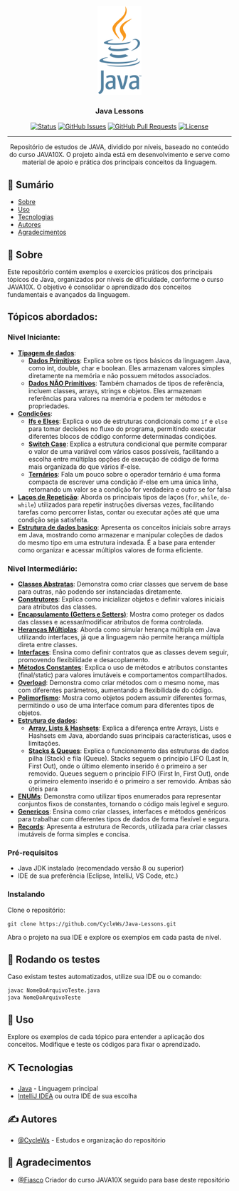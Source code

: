 <p align="center">
  <a href="" rel="noopener">
 <img width=100px height=200px src="./logoJava.png" alt="Project logo"></a>
</p>

<h3 align="center">Java Lessons</h3>

<div align="center">

[![Status](https://img.shields.io/badge/status-active-success.svg)]()
[![GitHub Issues](https://img.shields.io/github/issues/CycleWs/Java-Lessons.svg)](https://github.com/CycleWs/Java-Lessons/issues)
[![GitHub Pull Requests](https://img.shields.io/github/issues-pr/kylelobo/The-Documentation-Compendium.svg)](https://github.com/CycleWs/Java-Lessons/pulls)
[![License](https://img.shields.io/badge/license-MIT-blue.svg)](/LICENSE)

</div>

---

<p align="center">
  Repositório de estudos de JAVA, dividido por níveis, baseado no conteúdo do curso JAVA10X. O projeto ainda está em desenvolvimento e serve como material de apoio e prática dos principais conceitos da linguagem.
</p>

## 📝 Sumário

- [Sobre](#about)
- [Uso](#usage)
- [Tecnologias](#built_using)
- [Autores](#authors)
- [Agradecimentos](#acknowledgement)

## 🧐 Sobre <a name = "about"></a>

Este repositório contém exemplos e exercícios práticos dos principais tópicos de Java, organizados por níveis de dificuldade, conforme o curso JAVA10X. O objetivo é consolidar o aprendizado dos conceitos fundamentais e avançados da linguagem.

## Tópicos abordados:
### Nivel Iniciante:
- [**Tipagem de dados**](./src/NivelIniciante/TipagemDeDados/):
    - [**Dados Primitivos**](./src/NivelIniciante/TipagemDeDados/DadosPrimitivos.java): Explica sobre os tipos básicos da linguagem Java, como int, double, char e boolean. Eles armazenam valores simples diretamente na memória e não possuem métodos associados.
    - [**Dados NÃO Primitivos**](./src/NivelIniciante/TipagemDeDados/DadosNaoPrimitivos.java): Também chamados de tipos de referência, incluem classes, arrays, strings e objetos. Eles armazenam referências para valores na memória e podem ter métodos e propriedades.
- [**Condições**](./src/NivelIniciante/condicoes/):
  - [**Ifs e Elses**](./src/NivelIniciante/condicoes/IfnElse.java):
   Explica o uso de estruturas condicionais como `if` e `else` para tomar decisões no fluxo do programa, permitindo executar diferentes blocos de código conforme determinadas condições.
  - [**Switch Case**](./src/NivelIniciante/condicoes/SwitchCase.java): Explica a estrutura condicional que permite comparar o valor de uma variável com vários casos possíveis, facilitando a escolha entre múltiplas opções de execução de código de forma mais organizada do que vários if-else.
  - [**Ternários**](./src/NivelIniciante/condicoes/Ternarios.java): Fala um pouco sobre o operador ternário é uma forma compacta de escrever uma condição if-else em uma única linha, retornando um valor se a condição for verdadeira e outro se for falsa
- [**Laços de Repetição**](./src/NivelIniciante/lacosRepeticao/): Aborda os principais tipos de laços (`for`, `while`, `do-while`) utilizados para repetir instruções diversas vezes, facilitando tarefas como percorrer listas, contar ou executar ações até que uma condição seja satisfeita.
- [**Estrutura de dados basico**](./src/NivelIniciante/EstruturaDeDadosBasico/Arrays.java): Apresenta os conceitos iniciais sobre arrays em Java, mostrando como armazenar e manipular coleções de dados do mesmo tipo em uma estrutura indexada. É a base para entender como organizar e acessar múltiplos valores de forma eficiente.

 ### Nivel Intermediário:

- [**Classes Abstratas**](./src/NivelIntermediario/ClassesAbstratas/): Demonstra como criar classes que servem de base para outras, não podendo ser instanciadas diretamente.
- [**Construtores**](./src/NivelIntermediario/Construtores): Explica como inicializar objetos e definir valores iniciais para atributos das classes.
- [**Encapsulamento (Getters e Setters)**](./src/NivelIntermediario/Encapsulamento): Mostra como proteger os dados das classes e acessar/modificar atributos de forma controlada.
- [**Heranças Múltiplas**](./src/NivelIntermediario/HerancasMultiplas): Aborda como simular herança múltipla em Java utilizando interfaces, já que a linguagem não permite herança múltipla direta entre classes.
- [**Interfaces**](./src/NivelIntermediario/Interfaces): Ensina como definir contratos que as classes devem seguir, promovendo flexibilidade e desacoplamento.
- [**Métodos Constantes**](./src/NivelIntermediario/MetodosConstantes): Explica o uso de métodos e atributos constantes (final/static) para valores imutáveis e comportamentos compartilhados.
- [**Overload**](./src/NivelIntermediario/Overload): Demonstra como criar métodos com o mesmo nome, mas com diferentes parâmetros, aumentando a flexibilidade do código.
- [**Polimorfismo**](./src/NivelIntermediario/Polimorfismo): Mostra como objetos podem assumir diferentes formas, permitindo o uso de uma interface comum para diferentes tipos de objetos.
- [**Estrutura de dados**](./src/NivelIntermediario/EstruturaDeDados/):
  - [**Array, Lists & Hashsets**](./src/NivelIntermediario/EstruturaDeDados/ArrayNListsNHashsets/): Explica a diferença entre Arrays, Lists e Hashsets em Java, abordando suas principais características, usos e limitações.
  - [**Stacks & Queues**](./src/NivelIntermediario/EstruturaDeDados/StacksNQueues/): Explica o funcionamento das estruturas de dados pilha (Stack) e fila (Queue). Stacks seguem o princípio LIFO (Last In, First Out), onde o último elemento inserido é o primeiro a ser removido. Queues seguem o princípio FIFO (First In, First Out), onde o primeiro elemento inserido é o primeiro a ser removido. Ambas são úteis para
- [**ENUMs**](./src/NivelIntermediario/ENUMs): Demonstra como utilizar tipos enumerados para representar conjuntos fixos de constantes, tornando o código mais legível e seguro.
- [**Genericos**](./src/NivelIntermediario/Genericos): Ensina como criar classes, interfaces e métodos genéricos para trabalhar com diferentes tipos de dados de forma flexível e segura.
- [**Records**](./src/NivelIntermediario/Records): Apresenta a estrutura de Records, utilizada para criar classes imutáveis de forma simples e concisa.

### Pré-requisitos

- Java JDK instalado (recomendado versão 8 ou superior)
- IDE de sua preferência (Eclipse, IntelliJ, VS Code, etc.)

### Instalando

Clone o repositório:
```
git clone https://github.com/CycleWs/Java-Lessons.git
```

Abra o projeto na sua IDE e explore os exemplos em cada pasta de nível.

## 🔧 Rodando os testes <a name = "tests"></a>

Caso existam testes automatizados, utilize sua IDE ou o comando:
```
javac NomeDoArquivoTeste.java
java NomeDoArquivoTeste
```

## 🎈 Uso <a name="usage"></a>

Explore os exemplos de cada tópico para entender a aplicação dos conceitos. Modifique e teste os códigos para fixar o aprendizado.

## ⛏️ Tecnologias <a name = "built_using"></a>

- [Java](https://www.java.com/) - Linguagem principal
- [IntelliJ IDEA](https://www.jetbrains.com/pt-br/idea) ou outra IDE de sua escolha

## ✍️ Autores <a name = "authors"></a>

- [@CycleWs](https://github.com/CycleWs) - Estudos e organização do repositório

## 🎉 Agradecimentos <a name = "acknowledgement"></a>

- [@Fiasco](https://github.com/horaciomuller) Criador do curso JAVA10X seguido para base deste repositório
